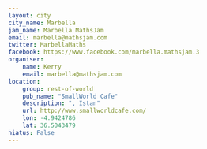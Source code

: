 ```yaml
---
layout: city                                           
city_name: Marbella                                                             
jam_name: Marbella MathsJam
email: marbella@mathsjam.com
twitter: MarbellaMaths
facebook: https://www.facebook.com/marbella.mathsjam.3
organiser:
    name: Kerry
    email: marbella@mathsjam.com
location:
    group: rest-of-world
    pub_name: "SmallWorld Cafe"
    description: ", Istan"
    url: http://www.smallworldcafe.com/
    lon: -4.9424786
    lat: 36.5043479
hiatus: False
---
```

